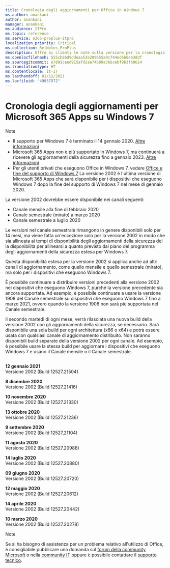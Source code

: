 ```yaml
---
title: Cronologia degli aggiornamenti per Office in Windows 7
ms.author: anankani
author: anankani
manager: anankani
ms.audience: ITPro
ms.topic: reference
ms.service: o365-proplus-itpro
localization_priority: Critical
ms.collection: RelNotes_ProPlus
description: Offre ai clienti le note sulla versione per la cronologia degli aggiornamenti per Microsoft 365 Apps per Windows 7
ms.openlocfilehash: 555cb8bd9ddeaa53e209655a9c744ed6b6eb3ddf
ms.sourcegitcommit: e7891ceed915afd2ae74689a366cebf9b3f60614
ms.translationtype: HT
ms.contentlocale: it-IT
ms.lasthandoff: 01/12/2021
ms.locfileid: "49837572"
---
```

# <a name="update-history-for-microsoft-365-apps-on-windows-7"></a>Cronologia degli aggiornamenti per Microsoft 365 Apps su Windows 7 

 > [!NOTE]
>
>- Il supporto per Windows 7 è terminato il 14 gennaio 2020. [Altre informazioni](https://www.microsoft.com/microsoft-365/windows/end-of-windows-7-support?rtc=1)
>- Microsoft 365 Apps non è più supportato in Windows 7, ma continuerà a ricevere gli aggiornamenti della sicurezza fino a gennaio 2023. [Altre informazioni](https://docs.microsoft.com/DeployOffice/windows-7-support)
>- Per gli utenti privati che eseguono Office in Windows 7, vedere [Office e fine del supporto di Windows 7](https://support.office.com/en-us/article/windows-7-end-of-support-and-office-78f20fab-b57b-44d7-8368-06a8493f3cb9?ui=en-US&rs=en-US&ad=US)
La versione 2002 è l'ultima versione di Microsoft 365 Apps che sarà disponibile per i dispositivi che eseguono Windows 7 dopo la fine del supporto di Windows 7 nel mese di gennaio 2020.  

La versione 2002 dovrebbe essere disponibile nei canali seguenti:
- Canale mensile alla fine di febbraio 2020
- Canale semestrale (mirato) a marzo 2020
- Canale semestrale a luglio 2020

Le versioni nel canale semestrale rimangono in genere disponibili solo per 14 mesi, ma viene fatta un'eccezione solo per la versione 2002 in modo che sia allineata ai tempi di disponibilità degli aggiornamenti della sicurezza del la disponibilità per allinearsi a quanto previsto dal piano del programma degli aggiornamenti della sicurezza estesa per Windows 7.

Questa disponibilità estesa per la versione 2002 si applica anche ad altri canali di aggiornamento, come quello mensile e quello semestrale (mirato), ma solo per i dispositivi che eseguono Windows 7.

È possibile continuare a distribuire versioni precedenti alla versione 2002 nei dispositivi che eseguono Windows 7, purché la versione precedente sia ancora supportata. Ad esempio, è possibile continuare a usare la versione 1908 del Canale semestrale su dispositivi che eseguono Windows 7 fino a marzo 2021, ovvero quando la versione 1908 non sarà più supportata nel Canale semestrale.

Il secondo martedì di ogni mese, verrà rilasciata una nuova build della versione 2002 con gli aggiornamenti della sicurezza, se necessario. Sarà disponibile una sola build per ogni architettura (x86 o x64) e potrà essere usata con qualsiasi canale di aggiornamento distribuito. Non saranno disponibili build separate della versione 2002 per ogni canale. Ad esempio, è possibile usare la stessa build per aggiornare i dispositivi che eseguono Windows 7 e usano il Canale mensile o il Canale semestrale.

##

[//]: # (NON RIMUOVERE)

**12 gennaio 2021**<br/>
Versione 2002 (Build 12527.21504)<br/>

**8 dicembre 2020**<br/>
Versione 2002 (Build 12527.21416)<br/>

**10 novembre 2020**<br/>
Versione 2002 (Build 12527.21330)<br/>

**13 ottobre 2020**<br/>
Versione 2002 (Build 12527.21236)<br/>

**9 settembre 2020**<br/>
Versione 2002 (Build 12527,21104)<br/>

**11 agosto 2020**<br/>
Versione 2002 (Build 12527.20988)<br/>

**14 luglio 2020**<br/>
Versione 2002 (Build 12527.20880)<br/>

**09 giugno 2020**<br/>
Versione 2002 (Build 12527.20720)<br/>

**12 maggio 2020**<br/>
Versione 2002 (Build 12527.20612)<br/>

**14 aprile 2020**<br/>
Versione 2002 (Build 12527.20442)<br/>

**10 marzo 2020**<br/>
Versione 2002 (Build 12527.20278)<br/>




> [!NOTE]
> Se si ha bisogno di assistenza per un problema relativo all'utilizzo di Office, è consigliabile pubblicare una domanda sul [forum della community Microsoft](https://answers.microsoft.com/) o nella [community IT](https://techcommunity.microsoft.com/) oppure è possibile contattare il [supporto tecnico](https://support.microsoft.com/contactus).
